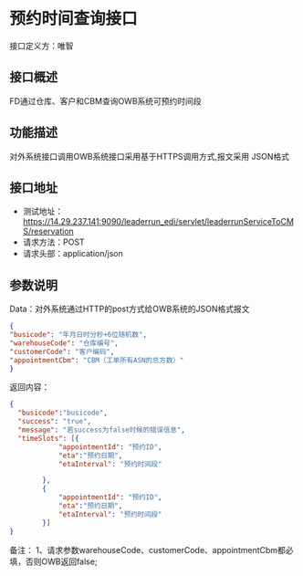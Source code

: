 # 预约时间查询接口

接口定义方：唯智

## 接口概述

  FD通过仓库、客户和CBM查询OWB系统可预约时间段
  
## 功能描述

  对外系统接口调用OWB系统接口采用基于HTTPS调用方式,报文采用 JSON格式

## 接口地址  
  
  * 测试地址：https://14.29.237.141:9090/leaderrun_edi/servlet/leaderrunServiceToCMS/reservation
  * 请求方法：POST
  * 请求头部：application/json
  
## 参数说明
  
  Data：对外系统通过HTTP的post方式给OWB系统的JSON格式报文
  
  ```json
{
  "busicode": "年月日时分秒+6位随机数",   
  "warehouseCode": "仓库编号",
  "customerCode": "客户编码",
  "appointmentCbm": "CBM（工单所有ASN的总方数）"
}
```
  
返回内容：

```json
{
  "busicode":"busicode",
  "success": "true",
  "message": "若success为false时候的错误信息",
  "timeSlots": [{
			"appointmentId": "预约ID",
			"eta":"预约日期",
			"etaInterval": "预约时间段"

		},
		{
			"appointmentId": "预约ID",
			"eta":"预约日期",
			"etaInterval": "预约时间段"
		}]
}
```
备注：
1、请求参数warehouseCode、customerCode、appointmentCbm都必填，否则OWB返回false;
